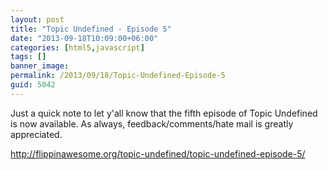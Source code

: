 ```yaml
---
layout: post
title: "Topic Undefined - Episode 5"
date: "2013-09-18T10:09:00+06:00"
categories: [html5,javascript]
tags: []
banner_image: 
permalink: /2013/09/18/Topic-Undefined-Episode-5
guid: 5042
---
```


<p>
Just a quick note to let y'all know that the fifth episode of Topic Undefined is now available. As always, feedback/comments/hate mail is greatly appreciated.
</p>

<p>
<a href="http://flippinawesome.org/topic-undefined/topic-undefined-episode-5/">http://flippinawesome.org/topic-undefined/topic-undefined-episode-5/</a>
</p>